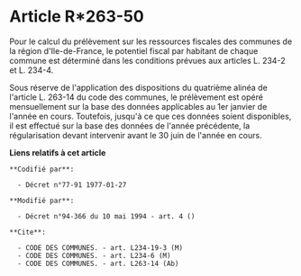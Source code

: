 # Article R*263-50

Pour le calcul du prélèvement sur les ressources fiscales des communes de la région d'Ile-de-France, le potentiel fiscal par
habitant de chaque commune est déterminé dans les conditions prévues aux articles L. 234-2 et L. 234-4.

Sous réserve de l'application des dispositions du quatrième alinéa de l'article L. 263-14 du code des communes, le
prélèvement est opéré mensuellement sur la base des données applicables au 1er janvier de l'année en cours. Toutefois,
jusqu'à ce que ces données soient disponibles, il est effectué sur la base des données de l'année précédente, la
régularisation devant intervenir avant le 30 juin de l'année en cours.

**Liens relatifs à cet article**

	**Codifié par**:

	  - Décret n°77-91 1977-01-27

	**Modifié par**:

	  - Décret n°94-366 du 10 mai 1994 - art. 4 ()

	**Cite**:

	  - CODE DES COMMUNES. - art. L234-19-3 (M)
	  - CODE DES COMMUNES. - art. L234-6 (M)
	  - CODE DES COMMUNES. - art. L263-14 (Ab)
